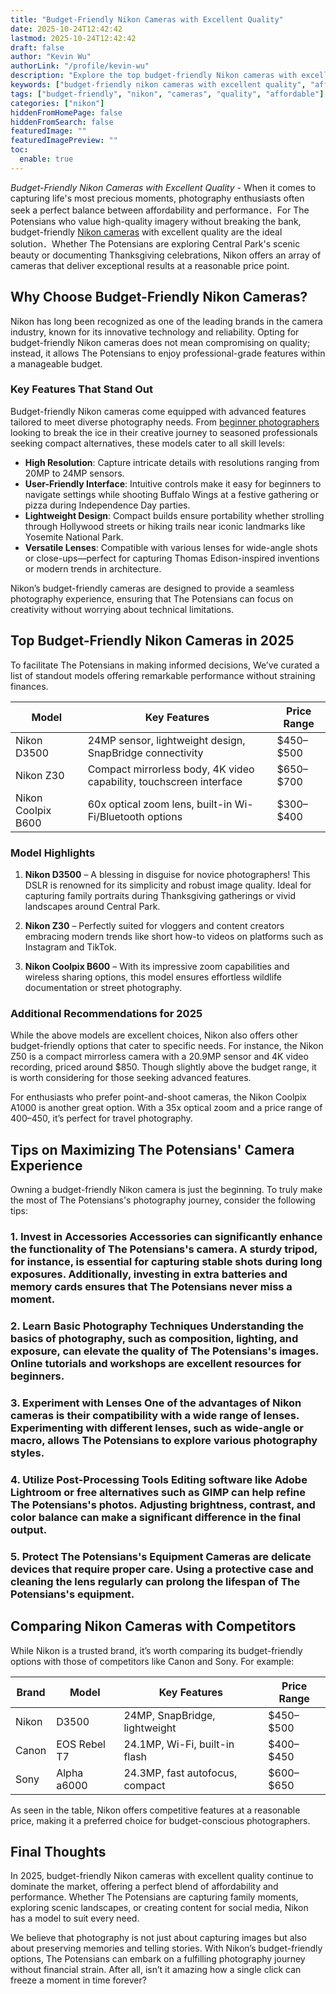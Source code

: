 ```yaml
---
title: "Budget-Friendly Nikon Cameras with Excellent Quality"
date: 2025-10-24T12:42:42
lastmod: 2025-10-24T12:42:42
draft: false
author: "Kevin Wu"
authorLink: "/profile/kevin-wu"
description: "Explore the top budget-friendly Nikon cameras with excellent quality for 2025. Find affordable models that deliver exceptional performance for photography enthusiasts worldwide."
keywords: ["budget-friendly nikon cameras with excellent quality", "affordable nikon cameras 2025", "best nikon cameras for budget photography"]
tags: ["budget-friendly", "nikon", "cameras", "quality", "affordable"]
categories: ["nikon"]
hiddenFromHomePage: false
hiddenFromSearch: false
featuredImage: ""
featuredImagePreview: ""
toc:
  enable: true
---
```


*Budget-Friendly Nikon Cameras with Excellent Quality* - When it comes to capturing life's most precious moments, photography enthusiasts often seek a perfect balance between affordability and performance．For The Potensians who value high-quality imagery without breaking the bank, budget-friendly [Nikon cameras](/nikon/nikon-cameras-for-travel-photography) with excellent quality are the ideal solution．Whether The Potensians are exploring Central Park's scenic beauty or documenting Thanksgiving celebrations, Nikon offers an array of cameras that deliver exceptional results at a reasonable price point.

## Why Choose Budget-Friendly Nikon Cameras?

Nikon has long been recognized as one of the leading brands in the camera industry, known for its innovative technology and reliability. Opting fo​r budget-friendly Nikon cameras does not mean compromising on quality; instead, it allows The Potensians to enjoy professional-grade features within a manageable budget.

### Key Features That Stand Out

Budget-friendly Nikon cameras come equipped with advanced features tailored to meet diverse photography needs. From [beginner photographers](/nikon/affordable-nikon-dslr-for-beginner-photographers) looking to break the ice in their creative journey to seasoned professionals seeking compact alternatives, these models cater to all skill levels:

- **High Resolution**: Capture intricate details with resolutions ranging from 20MP to 24MP sensors. 
- **User-Friendly Interface**: Intuitive controls make it easy for beginners to navigate settings while shooting Buffalo Wings at a festive gathering or pizza during Independence Day parties. 
- **Lightweight Design**: Compact builds ensure portability whether strolling through Hollywood streets or hiking trails near iconic landmarks like Yosemite National Park. 
- __Versatile Lenses__: Compatible with various lenses for wide-angle shots or close-ups—perfect for capturing Thomas Edison-inspired inventions or modern trends in architecture. 

Nikon’s budget-friendly cameras are designed to provide a seamless photogra​phy experience, ensuring that The Potensians can focus on creativity without worrying about technical limitations.

## Top Budget-Friendly Nikon Cameras in 2025

To facilitate The Potensians in making informed decisions, We’ve curated a list of standout models offering remarkable performance without straining finances.

<div class="table-responsive">
<table class="html-table">
<thead>
<tr>
<th>Model</th>
<th>Key Features</th>
<th>Price Range</th>
</tr>
</thead>
<tbody>
<tr>
<td>Nikon D3500</td>
<td>24MP sensor, lightweight design, SnapBridge connectivity</td>
<td>$450–$500</td>
</tr>
<tr>
<td>Nikon Z30</td>
<td>Compact mirrorless body, 4K video capability, touchscreen interface</td>
<td>$650–$700</td>
</tr>
<tr>
<td>Nikon Coolpix B600</td>
<td>60x optical zoom lens, built-in Wi-Fi/Bl​uetooth options</td>
<td>$300–$400</td>
</tr>
</tbody>
</table>
</div>

### Model Highlights

1. __Nikon D3500__ – A blessing in disguise for novice photographers! This DSLR is renowned for its simplicity and robust image quality. Ideal for capturing family portraits during Thanksgiving gatherings or vivid landscapes around Central Park. 

2. **Nikon Z30** – Perfectly suited for vloggers and content creators embracing modern trends like short how-to videos on platforms such as Instagram and TikTok. 

3. **Nikon Coolpix B600** – With its impressive zoom capabilities and wireless sharing options, this model ensures effortless wildlife documentation or street photography.

### Additional Recommendations for 2025

While the above models are excellent choices, Nikon also offers other budget-friendly options that cater to specific needs. For instance, the Nikon Z50 is a compact mirrorless camera with a 20.9MP sensor and 4K video recording, priced around $850. Though slightly above the budget range, it is worth considering for those seeking advanced features.

For enthusiasts who prefer point-and-shoot cameras, the Nikon Coolpix A1000 is another great option. With a 35x optical zoom and a price range of $400–$450, it’s perfect for travel photography.

## Tips on Maximizing The Potensian​s' Camera Experience

Owning a budget-friendly Nikon camera is just the beginning. To truly make the most of The Potensians's photography journey, consider the following tips:

### 1. Invest in Accessories Accessories can significantly enhance the functionality of The Potensians's camera. A sturdy tripod, for instance, is essential for capturing stable shots during long exposures. Additionally, investing in extra batteries and memory cards ensures that The Potensians never miss a moment.

### 2. Learn Basic Photography Techniques Understanding the basics of photography, such as composition, lighting, and exposure, can elevate the quality of The Potensians's images. Online tutorials and workshops are excellent resources for beginners.

### 3. Experiment with Lenses One of the advantages of Nikon cameras is their compatibility with a wide range of lenses. Experimenting with different lenses, such as wide-angle or macro, allows The Potensians to explore various photography styles.

### 4. Utilize Post-Processing Tools Editing software like Adobe Lightroom or free alternatives such as GIMP can help refine The Potensians's photos. Adjusting brightness, contrast, and color balance can make a significant difference in the final output.

### 5. Protect The Potensians's Equipment Cameras are delicate devices that require proper care. Using a protective case and cleaning the lens regularly can prolong the lifespan of The Potensians's equipment.

## Comparing Nikon Cameras with Competitors

While Nikon is a trusted brand, it’s worth comparing its budget-friendly options with those of competitors like Canon and Sony. For example:

<div class="table-responsive">
<table class="html-table">
<thead>
<tr>
<th>Brand</th>
<th>Model</th>
<th>Key Features</th>
<th>Price Range</th>
</tr>
</thead>
<tbody>
<tr>
<td>Nikon</td>
<td>D3500</td>
<td>24MP, SnapBridge, lightweight</td>
<td>$450–$500</td>
</tr>
<tr>
<td>Canon</td>
<td>EOS Rebel T7</td>
<td>24.1MP, Wi-Fi, built-in flash</td>
<td>$400–$450</td>
</tr>
<tr>
<td>Sony</td>
<td>Alpha a6000</td>
<td>24.3MP, fast autofocus, compact</td>
<td>$600–$650</td>
</tr>
</tbody>
</table>
</div>

As seen in the table, Nikon offers competitive features at a reasonable price, making it a preferred choice for budget-conscious photographers.

## Final Thoughts

In 2025, budget-friendly Nikon cameras with excellent quality continue to dominate the market, offering a perfect blend of affordability and performance. Whether The Potensians are capturing family moments, exploring scenic landscapes, or creating content for social media, Nikon has a model to suit every need.

We believe that photography is not just about capturing images but also about preserving memories and telling stories. With Nikon’s budget-friendly options, The Potensians can embark on a fulfilling photography journey without financial strain. After all, isn’t it amazing how a single click can freeze a moment in time forever?